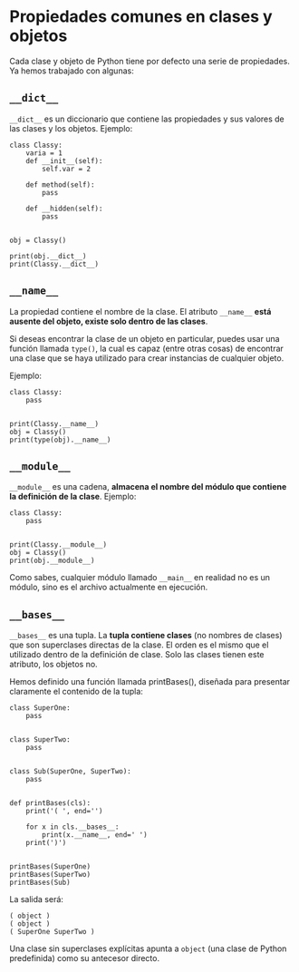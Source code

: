 # Propiedades comunes en clases y objetos

Cada clase y objeto de Python tiene por defecto una serie de propiedades. Ya hemos trabajado con algunas:

## `__dict__`

`__dict__` es un diccionario que contiene las propiedades y sus valores de las clases y los objetos. Ejemplo:

```
class Classy:
    varia = 1
    def __init__(self):
        self.var = 2

    def method(self):
        pass

    def __hidden(self):
        pass


obj = Classy()

print(obj.__dict__)
print(Classy.__dict__)
```

## `__name__`

La propiedad contiene el nombre de la clase. El atributo `__name__` **está ausente del objeto, existe solo dentro de las clases**.

Si deseas encontrar la clase de un objeto en particular, puedes usar una función llamada `type()`, la cual es capaz (entre otras cosas) de encontrar una clase que se haya utilizado para crear instancias de cualquier objeto.

Ejemplo:

```
class Classy:
    pass


print(Classy.__name__)
obj = Classy()
print(type(obj).__name__)
```

## `__module__`

`__module__` es una cadena, **almacena el nombre del módulo que contiene la definición de la clase**. Ejemplo:

```
class Classy:
    pass


print(Classy.__module__)
obj = Classy()
print(obj.__module__)
```

Como sabes, cualquier módulo llamado `__main__` en realidad no es un módulo, sino es el archivo actualmente en ejecución.

## `__bases__`

`__bases__` es una tupla. La **tupla contiene clases** (no nombres de clases) que son superclases directas de la clase. El orden es el mismo que el utilizado dentro de la definición de clase. Solo las clases tienen este atributo, los objetos no.

Hemos definido una función llamada printBases(), diseñada para presentar claramente el contenido de la tupla:

```
class SuperOne:
    pass


class SuperTwo:
    pass


class Sub(SuperOne, SuperTwo):
    pass


def printBases(cls):
    print('( ', end='')

    for x in cls.__bases__:
        print(x.__name__, end=' ')
    print(')')


printBases(SuperOne)
printBases(SuperTwo)
printBases(Sub)
```

La salida será:

```
( object )
( object )
( SuperOne SuperTwo )
```

Una clase sin superclases explícitas apunta a `object` (una clase de Python predefinida) como su antecesor directo.



